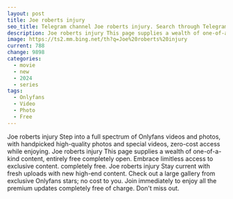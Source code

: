 ```yaml
---
layout: post
title: Joe roberts injury
seo_title: Telegram channel Joe roberts injury. Search through Telegram channels. Catalog of telegram channels.
description: Joe roberts injury This page supplies a wealth of one-of-a-kind content, entirely free completely open. Embrace limitless access to exclusive content
image: https://ts2.mm.bing.net/th?q=Joe%20roberts%20injury
current: 788
change: 9898
categories:
  - movie
  - new
  - 2024
  - series
tags: 
  - Onlyfans
  - Video
  - Photo
  - Free
---
```


Joe roberts injury Step into a full spectrum of Onlyfans videos and photos, with handpicked high-quality photos and special videos, zero-cost access while enjoying. Joe roberts injury This page supplies a wealth of one-of-a-kind content, entirely free completely open. Embrace limitless access to exclusive content. completely free. Joe roberts injury Stay current with fresh uploads with new high-end content. Check out a large gallery from exclusive Onlyfans stars; no cost to you. Join immediately to enjoy all the premium updates completely free of charge. Don't miss out.
